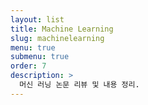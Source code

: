 ```yaml
---
layout: list
title: Machine Learning
slug: machinelearning
menu: true
submenu: true
order: 7
description: >
  머신 러닝 논문 리뷰 및 내용 정리.
---
```

